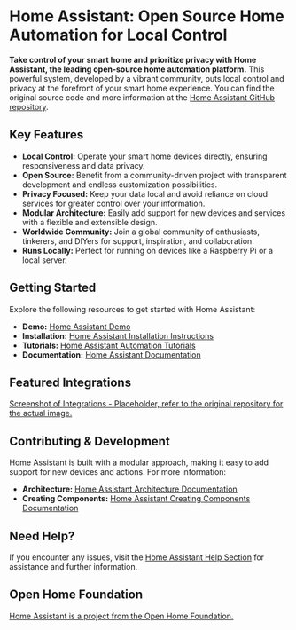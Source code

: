 # Home Assistant: Open Source Home Automation for Local Control

**Take control of your smart home and prioritize privacy with Home Assistant, the leading open-source home automation platform.**  This powerful system, developed by a vibrant community, puts local control and privacy at the forefront of your smart home experience. You can find the original source code and more information at the [Home Assistant GitHub repository](https://github.com/home-assistant/core).

## Key Features

*   **Local Control:**  Operate your smart home devices directly, ensuring responsiveness and data privacy.
*   **Open Source:** Benefit from a community-driven project with transparent development and endless customization possibilities.
*   **Privacy Focused:**  Keep your data local and avoid reliance on cloud services for greater control over your information.
*   **Modular Architecture:** Easily add support for new devices and services with a flexible and extensible design.
*   **Worldwide Community:**  Join a global community of enthusiasts, tinkerers, and DIYers for support, inspiration, and collaboration.
*   **Runs Locally:** Perfect for running on devices like a Raspberry Pi or a local server.

## Getting Started

Explore the following resources to get started with Home Assistant:

*   **Demo:** [Home Assistant Demo](https://demo.home-assistant.io)
*   **Installation:** [Home Assistant Installation Instructions](https://home-assistant.io/getting-started/)
*   **Tutorials:** [Home Assistant Automation Tutorials](https://home-assistant.io/getting-started/automation/)
*   **Documentation:** [Home Assistant Documentation](https://home-assistant.io/docs/)

## Featured Integrations

[Screenshot of Integrations - Placeholder, refer to the original repository for the actual image.](https://home-assistant.io/integrations/)

## Contributing & Development

Home Assistant is built with a modular approach, making it easy to add support for new devices and actions. For more information:

*   **Architecture:** [Home Assistant Architecture Documentation](https://developers.home-assistant.io/docs/architecture_index/)
*   **Creating Components:** [Home Assistant Creating Components Documentation](https://developers.home-assistant.io/docs/creating_component_index/)

## Need Help?

If you encounter any issues, visit the [Home Assistant Help Section](https://home-assistant.io/help/) for assistance and further information.

## Open Home Foundation

[Home Assistant is a project from the Open Home Foundation.](https://www.openhomefoundation.org/)
